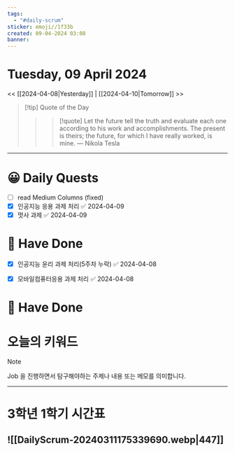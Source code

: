 ```yaml
---
tags:
  - "#daily-scrum"
sticker: emoji//1f33b
created: 09-04-2024 03:08
banner:
---
```

# Tuesday, 09 April 2024
<< [[2024-04-08|Yesterday]] | [[2024-04-10|Tomorrow]] >>

> [!tip] Quote of the Day  
> > > [!quote] Let the future tell the truth and evaluate each one according to his work and accomplishments. The present is theirs; the future, for which I have really worked, is mine.
> — Nikola Tesla

---

#  😀 Daily Quests
- [ ] read Medium Columns (fixed)
- [x] 인공지능 응용 과제 처리 ✅ 2024-04-09
- [x] 멋사 과제 ✅ 2024-04-09

# 🙂 Have Done
- [x] 인공지능 윤리 과제 처리(5주차 누락) ✅ 2024-04-08
- [x] 모바일컴퓨터응용 과제 처리 ✅ 2024-04-08



# 🙂 Have Done




# 오늘의 키워드

> [!NOTE]
> Job 을 진행하면서 탐구해야하는 주제나 내용 또는 메모를 의미합니다.


---

# 3학년 1학기 시간표

![[DailyScrum-20240311175339690.webp|447]]
---

